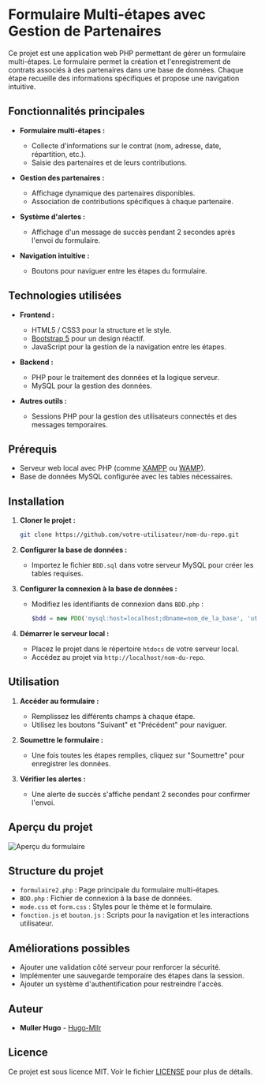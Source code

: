 # Formulaire Multi-étapes avec Gestion de Partenaires

Ce projet est une application web PHP permettant de gérer un formulaire multi-étapes. Le formulaire permet la création et l'enregistrement de contrats associés à des partenaires dans une base de données. Chaque étape recueille des informations spécifiques et propose une navigation intuitive.

## Fonctionnalités principales

- **Formulaire multi-étapes :**
  - Collecte d'informations sur le contrat (nom, adresse, date, répartition, etc.).
  - Saisie des partenaires et de leurs contributions.

- **Gestion des partenaires :**
  - Affichage dynamique des partenaires disponibles.
  - Association de contributions spécifiques à chaque partenaire.

- **Système d'alertes :**
  - Affichage d'un message de succès pendant 2 secondes après l'envoi du formulaire.

- **Navigation intuitive :**
  - Boutons pour naviguer entre les étapes du formulaire.

## Technologies utilisées

- **Frontend :**
  - HTML5 / CSS3 pour la structure et le style.
  - [Bootstrap 5](https://getbootstrap.com/) pour un design réactif.
  - JavaScript pour la gestion de la navigation entre les étapes.

- **Backend :**
  - PHP pour le traitement des données et la logique serveur.
  - MySQL pour la gestion des données.

- **Autres outils :**
  - Sessions PHP pour la gestion des utilisateurs connectés et des messages temporaires.

## Prérequis

- Serveur web local avec PHP (comme [XAMPP](https://www.apachefriends.org/index.html) ou [WAMP](https://www.wampserver.com/)).
- Base de données MySQL configurée avec les tables nécessaires.

## Installation

1. **Cloner le projet :**
   ```bash
   git clone https://github.com/votre-utilisateur/nom-du-repo.git
   ```

2. **Configurer la base de données :**
   - Importez le fichier `BDD.sql` dans votre serveur MySQL pour créer les tables requises.

3. **Configurer la connexion à la base de données :**
   - Modifiez les identifiants de connexion dans `BDD.php` :
     ```php
     $bdd = new PDO('mysql:host=localhost;dbname=nom_de_la_base', 'utilisateur', 'mot_de_passe');
     ```

4. **Démarrer le serveur local :**
   - Placez le projet dans le répertoire `htdocs` de votre serveur local.
   - Accédez au projet via `http://localhost/nom-du-repo`.

## Utilisation

1. **Accéder au formulaire :**
   - Remplissez les différents champs à chaque étape.
   - Utilisez les boutons "Suivant" et "Précédent" pour naviguer.

2. **Soumettre le formulaire :**
   - Une fois toutes les étapes remplies, cliquez sur "Soumettre" pour enregistrer les données.

3. **Vérifier les alertes :**
   - Une alerte de succès s'affiche pendant 2 secondes pour confirmer l'envoi.

## Aperçu du projet

![Aperçu du formulaire](link-to-screenshot.png)

## Structure du projet

- `formulaire2.php` : Page principale du formulaire multi-étapes.
- `BDD.php` : Fichier de connexion à la base de données.
- `mode.css` et `form.css` : Styles pour le thème et le formulaire.
- `fonction.js` et `bouton.js` : Scripts pour la navigation et les interactions utilisateur.

## Améliorations possibles

- Ajouter une validation côté serveur pour renforcer la sécurité.
- Implémenter une sauvegarde temporaire des étapes dans la session.
- Ajouter un système d'authentification pour restreindre l'accès.

## Auteur

- **Muller Hugo** - [Hugo-Mllr]([https://github.com/votre-utilisateur](https://github.com/Hugo-Mllr))

## Licence

Ce projet est sous licence MIT. Voir le fichier [LICENSE](LICENSE) pour plus de détails.

